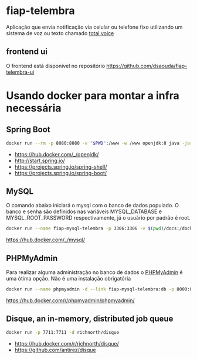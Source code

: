 # fiap-telembra

Aplicação que envia notificação via celular ou telefone fixo utilizando um sistema de voz ou texto chamado [total voice](http://www.totalvoice.com.br)

## frontend ui

O frontend está disponível no repositório https://github.com/dsaouda/fiap-telembra-ui

# Usando docker para montar a infra necessária

## Spring Boot

```bash
docker run --rm -p 8080:8080 -v "$PWD":/www -w /www openjdk:8 java -jar /www/build/java.jar
```
 - https://hub.docker.com/_/openjdk/
 - http://start.spring.io/
 - https://projects.spring.io/spring-shell/
 - https://projects.spring.io/spring-boot/

## MySQL

O comando abaixo iniciará o mysql com o banco de dados populado. O banco e senha são definidos nas variáveis MYSQL_DATABASE e MYSQL_ROOT_PASSWORD respectivamente, já o usuário por padrão é root.

```bash
docker run --name fiap-mysql-telembra -p 3306:3306 -v $(pwd)/docs:/docker-entrypoint-initdb.d/ -e MYSQL_DATABASE=fiap_telembra -e MYSQL_ROOT_PASSWORD=<PASSWORD> -d mysql --character-set-server=utf8mb4 --collation-server=utf8mb4_unicode_ci
```

https://hub.docker.com/_/mysql/

## PHPMyAdmin

Para realizar alguma administração no banco de dados o [PHPMyAdmin](https://www.phpmyadmin.net/) é uma ótima opção. Não é uma instalação obrigatória

```bash
docker run --name phpmyadmin -d --link fiap-mysql-telembra:db -p 8000:80 phpmyadmin/phpmyadmin
```
https://hub.docker.com/r/phpmyadmin/phpmyadmin/

## Disque, an in-memory, distributed job queue

```bash
docker run -p 7711:7711 -d richnorth/disque
```

 - https://hub.docker.com/r/richnorth/disque/
 - https://github.com/antirez/disque
